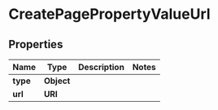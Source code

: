 

# CreatePagePropertyValueUrl


## Properties

| Name | Type | Description | Notes |
|------------ | ------------- | ------------- | -------------|
|**type** | **Object** |  |  |
|**url** | **URI** |  |  |




